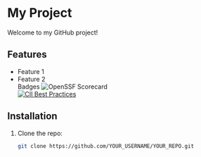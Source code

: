 # My Project

Welcome to my GitHub project!  

## Features  
- Feature 1  
- Feature 2  
Badges
![OpenSSF Scorecard](https://img.shields.io/badge/OpenSSF-Scorecard-blue)  
[![CII Best Practices](https://bestpractices.coreinfrastructure.org/projects/YOUR_PROJECT_ID/badge)](https://bestpractices.coreinfrastructure.org/en/projects/)
## Installation  
1. Clone the repo:  
   ```bash
   git clone https://github.com/YOUR_USERNAME/YOUR_REPO.git
